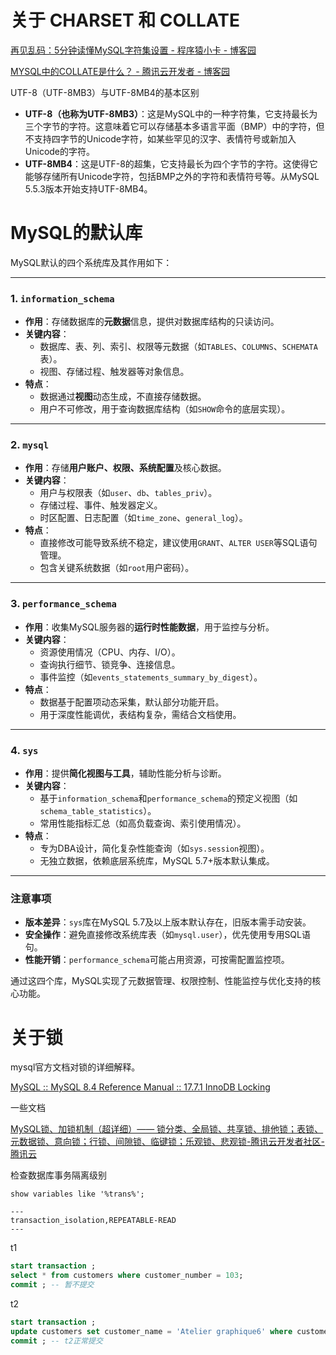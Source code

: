 # 关于 CHARSET 和 COLLATE

[再见乱码：5分钟读懂MySQL字符集设置 - 程序猿小卡 - 博客园](https://www.cnblogs.com/chyingp/p/mysql-character-set-collation.html)

[MYSQL中的COLLATE是什么？ - 腾讯云开发者 - 博客园](https://www.cnblogs.com/qcloud1001/p/10033364.html)



UTF-8（UTF-8MB3）与UTF-8MB4的基本区别

- **UTF-8（也称为UTF-8MB3）**：这是MySQL中的一种字符集，它支持最长为三个字节的字符。这意味着它可以存储基本多语言平面（BMP）中的字符，但不支持四字节的Unicode字符，如某些罕见的汉字、表情符号或新加入Unicode的字符。
- **UTF-8MB4**：这是UTF-8的超集，它支持最长为四个字节的字符。这使得它能够存储所有Unicode字符，包括BMP之外的字符和表情符号等。从MySQL 5.5.3版本开始支持UTF-8MB4。



# MySQL的默认库



MySQL默认的四个系统库及其作用如下：

---

### **1. `information_schema`**
- **作用**：存储数据库的**元数据**信息，提供对数据库结构的只读访问。
- **关键内容**：
  - 数据库、表、列、索引、权限等元数据（如`TABLES`、`COLUMNS`、`SCHEMATA`表）。
  - 视图、存储过程、触发器等对象信息。
- **特点**：
  - 数据通过**视图**动态生成，不直接存储数据。
  - 用户不可修改，用于查询数据库结构（如`SHOW`命令的底层实现）。

---

### **2. `mysql`**
- **作用**：存储**用户账户、权限、系统配置**及核心数据。
- **关键内容**：
  - 用户与权限表（如`user`、`db`、`tables_priv`）。
  - 存储过程、事件、触发器定义。
  - 时区配置、日志配置（如`time_zone`、`general_log`）。
- **特点**：
  - 直接修改可能导致系统不稳定，建议使用`GRANT`、`ALTER USER`等SQL语句管理。
  - 包含关键系统数据（如`root`用户密码）。

---

### **3. `performance_schema`**
- **作用**：收集MySQL服务器的**运行时性能数据**，用于监控与分析。
- **关键内容**：
  - 资源使用情况（CPU、内存、I/O）。
  - 查询执行细节、锁竞争、连接信息。
  - 事件监控（如`events_statements_summary_by_digest`）。
- **特点**：
  - 数据基于配置项动态采集，默认部分功能开启。
  - 用于深度性能调优，表结构复杂，需结合文档使用。

---

### **4. `sys`**
- **作用**：提供**简化视图与工具**，辅助性能分析与诊断。
- **关键内容**：
  - 基于`information_schema`和`performance_schema`的预定义视图（如`schema_table_statistics`）。
  - 常用性能指标汇总（如高负载查询、索引使用情况）。
- **特点**：
  - 专为DBA设计，简化复杂性能查询（如`sys.session`视图）。
  - 无独立数据，依赖底层系统库，MySQL 5.7+版本默认集成。

---

### **注意事项**
- **版本差异**：`sys`库在MySQL 5.7及以上版本默认存在，旧版本需手动安装。
- **安全操作**：避免直接修改系统库表（如`mysql.user`），优先使用专用SQL语句。
- **性能开销**：`performance_schema`可能占用资源，可按需配置监控项。

通过这四个库，MySQL实现了元数据管理、权限控制、性能监控与优化支持的核心功能。



# 关于锁

mysql官方文档对锁的详细解释。

[MySQL :: MySQL 8.4 Reference Manual :: 17.7.1 InnoDB Locking](https://dev.mysql.com/doc/refman/8.4/en/innodb-locking.html)



一些文档

[MySQL锁、加锁机制（超详细）—— 锁分类、全局锁、共享锁、排他锁；表锁、元数据锁、意向锁；行锁、间隙锁、临键锁；乐观锁、悲观锁-腾讯云开发者社区-腾讯云](https://cloud.tencent.com/developer/article/2431018)





检查数据库事务隔离级别

```mysql
show variables like '%trans%';

---
transaction_isolation,REPEATABLE-READ
---
```

t1

```sql
start transaction ;
select * from customers where customer_number = 103;
commit ; -- 暂不提交 
```

t2

```sql
start transaction ;
update customers set customer_name = 'Atelier graphique6' where customer_number = 103;  这里应该阻塞，因为 t1 持有S锁，确实这样理解没错，但是mysql存在mvcc机制。
commit ; -- t2正常提交
```

